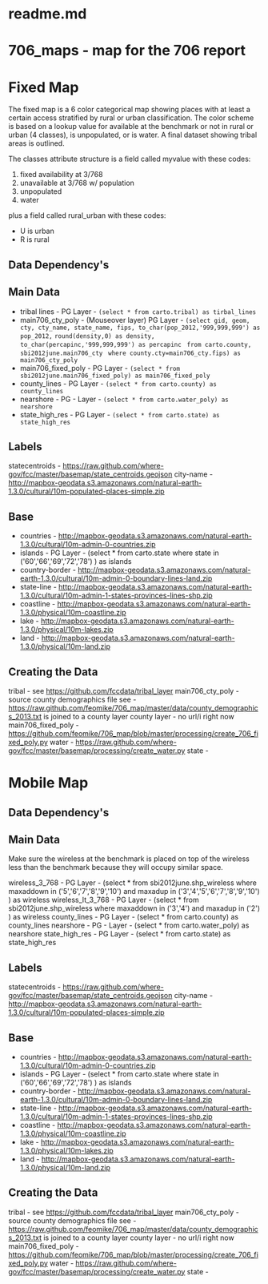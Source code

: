 readme.md
=========

706_maps - map for the 706 report
=======


Fixed Map
=========

The fixed map is a 6 color categorical map showing places with at least a certain access stratified by rural or urban classification.  The color scheme is based on a lookup value for available at the benchmark or not in rural or urban (4 classes), is unpopulated, or is water.  A final dataset showing tribal areas is outlined.

The classes attribute structure is a field called myvalue with these codes:

1. fixed availability at 3/768
2. unavailable at 3/768 w/ population
3. unpopulated
4. water

plus a field called rural_urban with these codes:
- U is urban
- R is rural


Data Dependency's
-----------------
Main Data
---------
- tribal lines - PG Layer - `(select * from carto.tribal) as tirbal_lines`
- main706_cty_poly - (Mouseover layer) PG Layer -  `(select gid, geom, cty, cty_name, state_name, fips, to_char(pop_2012,'999,999,999') as pop_2012,` 
  `round(density,0) as density, to_char(percapinc,'999,999,999') as percapinc `
  `from carto.county, sbi2012june.main706_cty `
  `where county.cty=main706_cty.fips) as main706_cty_poly`
- main706_fixed_poly - PG Layer - `(select * from sbi2012june.main706_fixed_poly) as main706_fixed_poly`
- county_lines - PG Layer - `(select * from carto.county) as county_lines`
- nearshore - PG - Layer - `(select * from carto.water_poly) as nearshore`
- state_high_res - PG Layer - `(select * from carto.state) as state_high_res`

Labels
------
statecentroids - https://raw.github.com/where-gov/fcc/master/basemap/state_centroids.geojson
city-name - http://mapbox-geodata.s3.amazonaws.com/natural-earth-1.3.0/cultural/10m-populated-places-simple.zip

Base
----
- countries - http://mapbox-geodata.s3.amazonaws.com/natural-earth-1.3.0/cultural/10m-admin-0-countries.zip
- islands - PG Layer - (select * from carto.state where state in ('60','66','69','72','78') ) as islands
- country-border - http://mapbox-geodata.s3.amazonaws.com/natural-earth-1.3.0/cultural/10m-admin-0-boundary-lines-land.zip
- state-line - http://mapbox-geodata.s3.amazonaws.com/natural-earth-1.3.0/cultural/10m-admin-1-states-provinces-lines-shp.zip
- coastline - http://mapbox-geodata.s3.amazonaws.com/natural-earth-1.3.0/physical/10m-coastline.zip
- lake - http://mapbox-geodata.s3.amazonaws.com/natural-earth-1.3.0/physical/10m-lakes.zip
- land - http://mapbox-geodata.s3.amazonaws.com/natural-earth-1.3.0/physical/10m-land.zip


Creating the Data
-----------------
tribal - see https://github.com/fccdata/tribal_layer
main706_cty_poly - source county demographics file see - https://raw.github.com/feomike/706_map/master/data/county_demographics_2013.txt is joined to a county layer 
county layer - no url/i right now
main706_fixed_poly - https://github.com/feomike/706_map/blob/master/processing/create_706_fixed_poly.py
water - https://raw.github.com/where-gov/fcc/master/basemap/processing/create_water.py 
state - 
  


Mobile Map
=========

Data Dependency's
-----------------
Main Data
---------
Make sure the wireless at the benchmark is placed on top of the wireless less than the benchmark because they will occupy similar space.

wireless_3_768 - PG Layer - (select * from sbi2012june.shp_wireless
where maxaddown in ('5','6','7','8','9','10') and maxadup in ('3','4','5','6','7','8','9','10') ) as wireless
wireless_lt_3_768 - PG Layer - (select * from sbi2012june.shp_wireless
where maxaddown in ('3','4') and maxadup in ('2') ) as wireless
county_lines - PG Layer - (select * from carto.county) as county_lines
nearshore - PG - Layer - (select * from carto.water_poly) as nearshore
state_high_res - PG Layer - (select * from carto.state) as state_high_res


Labels
------
statecentroids - https://raw.github.com/where-gov/fcc/master/basemap/state_centroids.geojson
city-name - http://mapbox-geodata.s3.amazonaws.com/natural-earth-1.3.0/cultural/10m-populated-places-simple.zip

Base
----
- countries - http://mapbox-geodata.s3.amazonaws.com/natural-earth-1.3.0/cultural/10m-admin-0-countries.zip
- islands - PG Layer - (select * from carto.state where state in ('60','66','69','72','78') ) as islands
- country-border - http://mapbox-geodata.s3.amazonaws.com/natural-earth-1.3.0/cultural/10m-admin-0-boundary-lines-land.zip
- state-line - http://mapbox-geodata.s3.amazonaws.com/natural-earth-1.3.0/cultural/10m-admin-1-states-provinces-lines-shp.zip
- coastline - http://mapbox-geodata.s3.amazonaws.com/natural-earth-1.3.0/physical/10m-coastline.zip
- lake - http://mapbox-geodata.s3.amazonaws.com/natural-earth-1.3.0/physical/10m-lakes.zip
- land - http://mapbox-geodata.s3.amazonaws.com/natural-earth-1.3.0/physical/10m-land.zip

Creating the Data
-----------------
tribal - see https://github.com/fccdata/tribal_layer
main706_cty_poly - source county demographics file see - https://raw.github.com/feomike/706_map/master/data/county_demographics_2013.txt is joined to a county layer 
county layer - no url/i right now
main706_fixed_poly - https://github.com/feomike/706_map/blob/master/processing/create_706_fixed_poly.py
water - https://raw.github.com/where-gov/fcc/master/basemap/processing/create_water.py 
state - 
